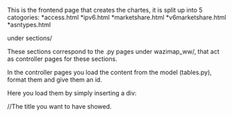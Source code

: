 This is the frontend page that creates the chartes, it is split up into 5 catogories:
*access.html
*ipv6.html
*marketshare.html
*v6marketshare.html
*asntypes.html

under sections/

These sections correspond to the .py pages under wazimap_ww/, that act as controller pages for these sections.

In the controller pages you load the content from the model (tables.py), format them and give them an id.

Here you load them by simply inserting a div:

<div class="column-third" //how big the chart is.
id="chart-<pie/bar/histogram>-<the id>" //chart + charttype + the data id you specified in the controllers. 
data-stat-type="scaled-percentage" //the data stat type, its either percentage or scaled-percentage.
data-chart-title='Ratio of genders and stuff'>//The title you want to have showed.
</div>

